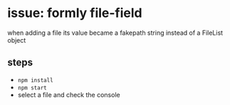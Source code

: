 # issue: formly file-field

when adding a file its value became a fakepath string instead of a FileList object

## steps

- `npm install`
- `npm start`
- select a file and check the console

